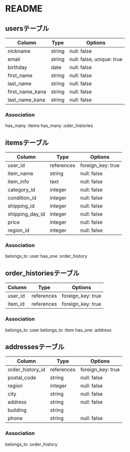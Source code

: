 # README

## usersテーブル

| Column	             | Type      | Options                      |
| -------------------- | --------- | ---------------------------- |
| nickname             | string    | null: false                  |
| email                | string    | null: false, unique: true    |
| birthday             | date      | null: false                  |
| first_name           | string    | null: false                  |
| last_name            | string    | null: false                  |
| first_name_kana      | string    | null: false                  |
| last_name_kana       | string    | null: false                  |

### Association
has_many :items
has_many :oder_histories


## itemsテーブル

| Column	             | Type      | Options                      |
| -------------------- | --------- | ---------------------------- |
| user_id              | references| foreign_key: true            |
| item_name            | string    | null: false                  |
| item_info            | text      | null: false                  |
| category_id          | integer   | null: false                  |
| condition_id         | integer   | null: false                  |
| shipping_id          | integer   | null: false                  |
| shipping_day_id      | integer   | null: false                  |
| price                | integer   | null: false                  |
| region_id            | integer   | null: false                  |

### Association
belongs_to :user
has_one :order_history


## order_historiesテーブル

| Column	             | Type      | Options                      |
| -------------------- | --------- | ---------------------------- |
| user_id              | references| foreign_key: true            |
| item_id              | references| foreign_key: true            |

### Association
belongs_to :user
belongs_to :item
has_one :address


## addressesテーブル

| Column	             | Type      | Options                      |
| -------------------- | --------- | ---------------------------- |
| order_history_id     | references| foreign_key: true            |
| postal_code          | string    | null: false                  |
| region               | integer   | null: false                  |
| city                 | string    | null: false                  |
| address              | string    | null: false                  |
| building             | string    |                              |
| phone                | string    | null: false                  |

### Association
belongs_to :order_history